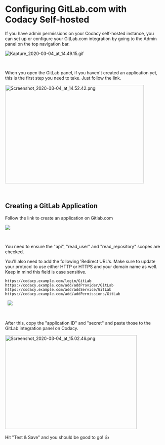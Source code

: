 # Configuring GitLab.com with Codacy Self-hosted

If you have admin permissions on your Codacy self-hosted instance, you
can set up or configure your GitLab.com integration by going to the
Admin panel on the top navigation bar.

![Kapture\_2020-03-04\_at\_14.49.15.gif](/images/Kapture_2020-03-04_at_14.49.15.gif)

 

When you open the GitLab panel, if you haven't created an application
yet, this is the first step you need to take. Just follow the link.

<img src="/images/Screenshot_2020-03-04_at_14.52.42.png" width="449" height="318" alt="Screenshot_2020-03-04_at_14.52.42.png" />

 

## Creating a GitLab Application

Follow the link to create an application on Gitlab.com

![](/images/new-application-gl.png)

 

You need to ensure the "api", "read\_user" and "read\_repository" scopes
are checked. 

You'll also need to add the following 'Redirect URL's. Make sure to
update your protocol to use either HTTP or HTTPS and your domain name as
well. Keep in mind this field is case sensitive. 

```text
https://codacy.example.com/login/GitLab
https://codacy.example.com/add/addProvider/GitLab
https://codacy.example.com/add/addService/GitLab
https://codacy.example.com/add/addPermissions/GitLab
```
 
![](/images/app-created-gl.png)

 

After this, copy the "application ID" and "secret" and paste those to
the GitLab integration panel on Codacy.  

<img src="/images/Screenshot_2020-03-04_at_15.02.46.png" width="426" height="303" alt="Screenshot_2020-03-04_at_15.02.46.png" /> 

Hit "Test & Save" and you should be good to go! 👍
